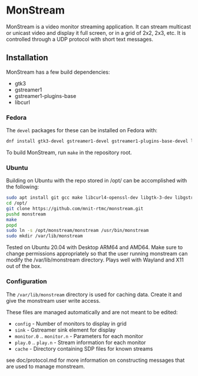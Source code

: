 # MonStream

MonStream is a video monitor streaming application.  It can stream multicast
or unicast video and display it full screen, or in a grid of 2x2, 2x3, etc.
It is controlled through a UDP protocol with short text messages.

## Installation

MonStream has a few build dependencies:

* gtk3
* gstreamer1
* gstreamer1-plugins-base
* libcurl

### Fedora

The `devel` packages for these can be installed on Fedora with:

```bash
dnf install gtk3-devel gstreamer1-devel gstreamer1-plugins-base-devel libcurl-devel
```

To build MonStream, run `make` in the repository root.

### Ubuntu

Building on Ubuntu with the repo stored in /opt/ can be accomplished with the following:

```bash
sudo apt install git gcc make libcurl4-openssl-dev libgtk-3-dev libgstreamer1.0-dev libgstreamer-plugins-base1.0-dev gstreamer1.0-plugins-bad gstreamer1.0-libav 
cd /opt/
git clone https://github.com/mnit-rtmc/monstream.git
pushd monstream
make
popd
sudo ln -s /opt/monstream/monstream /usr/bin/monstream
sudo mkdir /var/lib/monstream
```

Tested on Ubuntu 20.04 with Desktop ARM64 and AMD64. Make sure to change permissions appropriately so that the user running monstream can modify the /var/lib/monstream directory. Plays well with Wayland and X11 out of the box.

### Configuration

The `/var/lib/monstream` directory is used for caching data.  Create it and give
the monstream user write access.

These files are managed automatically and are not meant to be edited:

* `config` - Number of monitors to display in grid
* `sink` - Gstreamer sink element for display
* `monitor.0` .. `monitor.n` - Parameters for each monitor
* `play.0` .. `play.n` - Stream information for each monitor
* `cache` - Directory containing SDP files for known streams

see doc/protocol.md for more information on constructing messages that are used to manage monstream.
